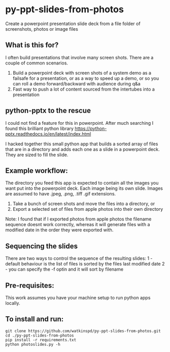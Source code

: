 # py-ppt-slides-from-photos
Create a powerpoint presentation slide deck from a file folder of screenshots, photos or image files

## What is this for?
I often build presentations that involve many screen shots. There are a couple of common scenarios.
1. Build a powerpoint deck with screen shots of a system demo as a failsafe for a presentation, or as a way to speed up a demo, or so you can roll a demo forward/backward with audience during q&a
2. Fast way to push a lot of content sourced from the intertubes into a presentation


## python-pptx to the rescue
I could not find a feature for this in powerpoint. After much searching I found this brilliant python library 
https://python-pptx.readthedocs.io/en/latest/index.html

I hacked together this small python app that builds a sorted array of files that are in a directory and adds each one as a slide in a powerpoint deck. They are sized to fill the slide.


## Example workflow:
The directory you feed this app is expected to contain all the images you want put into the powerpoint deck. Each image being its own slide. Images are assumed to have .jpeg, .png, .tiff .gif extensions.

1. Take a bunch of screen shots and move the files into a directory, or
2. Export a selected set of files from apple photos into their own directory

Note: I found that if I exported photos from apple photos the filename sequence doesnt work correctly, whereas it will generate files with a modified date in the order they were exported with.


## Sequencing the slides
There are two ways to control the sequence of the resulting slides:
1 - default behaviour is the list of files is sorted by the files last modified date
2 - you can specify the -f optin and it will sort by filename


## Pre-requisites:
This work assumes you have your machine setup to run python apps locally.

## To install and run:

```
git clone https://github.com/watkinspd/py-ppt-slides-from-photos.git
cd ./py-ppt-slides-from-photos
pip install -r requirements.txt
python photoslides.py -h
```



